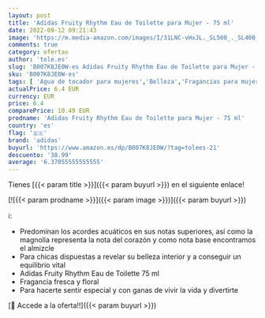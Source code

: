 ```yaml
---
layout: post
title: 'Adidas Fruity Rhythm Eau de Toilette para Mujer - 75 ml'
date: 2022-09-12 09:21:43
image: 'https://m.media-amazon.com/images/I/31LNC-vHxJL._SL500_._SL400_.jpg'
comments: true
category: ofertas
author: 'tole.es'
slug: 'B007K8JE0W-es Adidas Fruity Rhythm Eau de Toilette para Mujer - 75 ml'
sku: 'B007K8JE0W-es'
tags: [ 'Agua de tocador para mujeres','Belleza','Fragancias para mujeres','Perfumes y fragancias','adidas','de','eau','toilette','🇪🇸', ]
actualPrice: 6.4 EUR
currency: EUR
price: 6.4
comparePrice: 10.49 EUR
prodname: 'Adidas Fruity Rhythm Eau de Toilette para Mujer - 75 ml'
country: 'es'
flag: '🇪🇸'
brand: 'adidas'
buyurl: 'https://www.amazon.es/dp/B007K8JE0W/?tag=tolees-21'
descuento: '38.99'
average: '6.37055555555555'
---
```


Tienes [{{< param title >}}]({{< param buyurl >}}) en el siguiente enlace!

[![{{< param prodname >}}]({{< param image >}})]({{< param buyurl >}})

ℹ️:

- Predominan los acordes acuáticos en sus notas superiores, así como la magnolia representa la nota del corazón y como nota base encontramos el almizcle
- Para chicas dispuestas a revelar su belleza interior y a conseguir un equilibrio vital
- Adidas Fruity Rhythm Eau de Toilette 75 ml
- Fragancia fresca y floral
- Para hacerte sentir especial y con ganas de vivir la vida y divertirte

[🛒 Accede a la oferta!!]({{< param buyurl >}})
